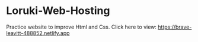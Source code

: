 # Loruki-Web-Hosting
Practice website to improve Html and Css.
Click here to view:
https://brave-leavitt-488852.netlify.app
